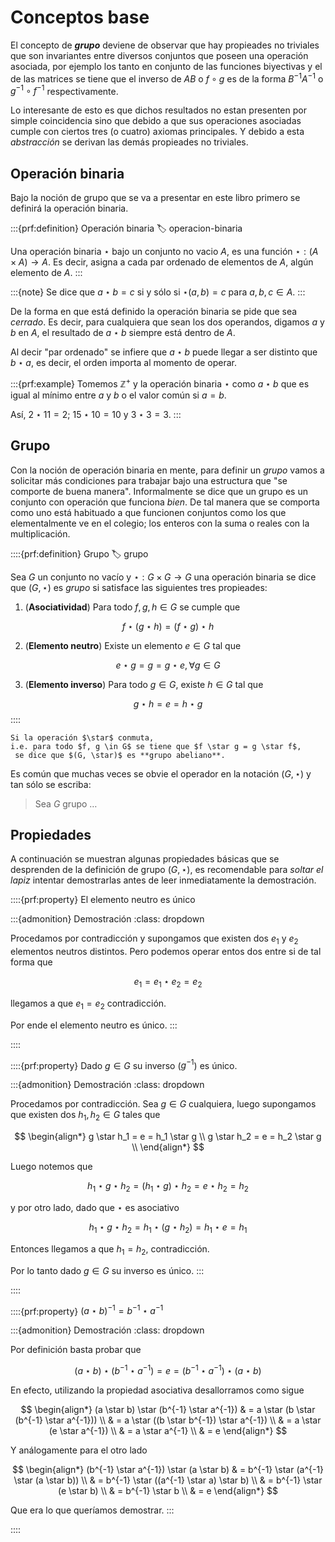 # Conceptos base

El concepto de ___grupo___ deviene de observar que hay propieades no triviales que son invariantes entre diversos conjuntos que poseen una operación asociada, por ejemplo los tanto en conjunto de las funciones biyectivas y el de las matrices se tiene que el inverso de $AB$ o $f \circ g$ es de la forma $B^{-1}A^{-1}$ o $g^{-1} \circ f^{-1}$ respectivamente. 

Lo interesante de esto es que dichos resultados no estan presenten por simple coincidencia sino que debido a que sus operaciones asociadas cumple con ciertos tres (o cuatro) axiomas principales. Y debido a esta _abstracción_ se derivan las demás propieades no triviales. 

## Operación binaria

Bajo la noción de grupo que se va a presentar en este libro primero se definirá la operación binaria. 

:::{prf:definition} Operación binaria
:label: operacion-binaria

Una operación binaria $\star$ bajo un conjunto no vacio $A$, es una función $\star : (A \times A) \to A$. Es decir, asigna a cada par ordenado de elementos de $A$, algún elemento de $A$.
:::

:::{note}
Se dice que $a \star b = c$ si y sólo si $\star(a, b) = c$ para $a, b, c \in A$. 
:::

De la forma en que está definido la operación binaria se pide que sea *cerrado*. Es decir, para cualquiera que sean los dos operandos, digamos $a$ y $b$ en $A$, el resultado de $a \star b$ siempre está dentro de $A$. 

Al decir "par ordenado" se infiere que $a \star b$ puede llegar a ser distinto que $b \star a$, es decir, el orden importa al momento de operar.


:::{prf:example}
Tomemos $\mathbb{Z}^+$ y la operación binaria $\star$ como $a \star b$ que es igual al mínimo entre $a$ y $b$ o el valor común si $a = b$. 

Así, $2 \star 11 = 2$; $15 \star 10 = 10$ y $3 \star 3 = 3$.
:::

## Grupo

Con la noción de operación binaria en mente, para definir un _grupo_ vamos a solicitar más condiciones para trabajar bajo una estructura que "se comporte de buena manera". Informalmente se dice que un grupo es un conjunto con operación que funciona _bien_. De tal manera que se comporta como uno está habituado a que funcionen conjuntos como los que elementalmente ve en el colegio; los enteros con la suma o reales con la multiplicación. 

::::{prf:definition} Grupo
:label: grupo

Sea $G$ un conjunto no vacío y $\star : G \times G \to G$ una operación binaria se dice que $(G, \star)$ es _grupo_ si satisface las siguientes tres propieades:
1. (**Asociatividad**) 
Para todo $f, g, h \in G$ se cumple que

$$
f \star (g \star h) = (f \star g) \star h
$$

2. (**Elemento neutro**) 
Existe un elemento $e \in G$ tal que

$$
e \star g = g = g \star e, \forall g \in G
$$

3. (**Elemento inverso**) 
Para todo $g \in G$, existe $h \in G$ tal que

$$
g \star h = e = h \star g
$$
::::

```{note}
Si la operación $\star$ conmuta, 
i.e. para todo $f, g \in G$ se tiene que $f \star g = g \star f$,
 se dice que $(G, \star)$ es **grupo abeliano**. 
```

Es común que muchas veces se obvie el operador en la notación $(G, \star)$ y tan sólo se escriba:

> Sea $G$ grupo $\ldots$

## Propiedades
A continuación se muestran algunas propiedades básicas que se desprenden de la definición de grupo $(G, \star)$, es recomendable para *soltar el lapiz* intentar demostrarlas antes de leer inmediatamente la demostración.

::::{prf:property}
El elemento neutro es único

:::{admonition} Demostración
:class: dropdown

Procedamos por contradicción y supongamos que existen dos $e_1$ y $e_2$ elementos neutros distintos. Pero podemos operar entos dos entre si de tal forma que 

$$
e_1 = e_1 \star e_2 = e_2
$$

llegamos a que $e_1 = e_2$ contradicción.

Por ende el elemento neutro es único.
:::

::::

::::{prf:property}
Dado $g \in G$ su inverso ($g^{-1}$) es único. 

:::{admonition} Demostración
:class: dropdown

Procedamos por contradicción. Sea $g \in G$ cualquiera, luego supongamos que existen dos $h_1, h_2 \in G$ tales que

$$
\begin{align*}
g \star h_1 = e = h_1 \star g \\
g \star h_2 = e = h_2 \star g \\
\end{align*}
$$

Luego notemos que

$$
h_1 \star g \star h_2 = (h_1 \star g) \star h_2 = e \star h_2 = h_2
$$

y por otro lado, dado que $\star$ es asociativo

$$
h_1 \star g \star h_2 = h_1 \star (g \star h_2) = h_1 \star e = h_1
$$

Entonces llegamos a que $h_1 = h_2$, contradicción. 

Por lo tanto dado $g \in G$ su inverso es único. 
:::

::::

::::{prf:property}
$(a \star b)^{-1}=b^{-1} \star a^{-1}$

:::{admonition} Demostración
:class: dropdown

Por definición basta probar que 

$$
(a \star b) \star (b^{-1} \star a^{-1}) = e = (b^{-1} \star a^{-1}) \star (a \star b)
$$

En efecto, utilizando la propiedad asociativa desallorramos como sigue

$$
\begin{align*}
(a \star b) \star (b^{-1} \star a^{-1}) & = a \star (b \star (b^{-1} \star a^{-1})) \\
& = a \star ((b \star b^{-1}) \star a^{-1}) \\
& = a \star (e \star a^{-1}) \\
& = a \star a^{-1} \\
& = e
\end{align*}
$$

Y análogamente para el otro lado

$$
\begin{align*}
(b^{-1} \star a^{-1}) \star (a \star b) & = b^{-1} \star (a^{-1} \star (a \star b)) \\
& = b^{-1} \star ((a^{-1} \star a) \star b) \\
& = b^{-1} \star (e \star b) \\
& = b^{-1} \star b \\
& = e
\end{align*}
$$

Que era lo que queríamos demostrar.
:::

::::